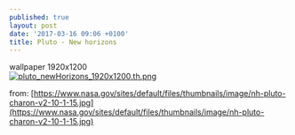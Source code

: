 ```yaml
---
published: true
layout: post
date: '2017-03-16 09:06 +0100'
title: Pluto - New horizons
---
```

wallpaper 1920x1200  
[![pluto_newHorizons_1920x1200.th.png](https://cdn.scrot.moe/images/2017/03/16/pluto_newHorizons_1920x1200.th.png)](https://cdn.scrot.moe/images/2017/03/16/pluto_newHorizons_1920x1200.png)

from: [https://www.nasa.gov/sites/default/files/thumbnails/image/nh-pluto-charon-v2-10-1-15.jpg](https://www.nasa.gov/sites/default/files/thumbnails/image/nh-pluto-charon-v2-10-1-15.jpg)
